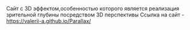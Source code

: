 Сайт с 3D эффектом,особенностью которого является реализация зрительной глубины посредством 3D перспективы
Ссылка на сайт - https://valerii-a.github.io/Parallax/
